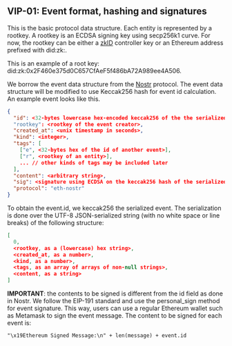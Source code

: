 ## VIP-01: Event format, hashing and signatures
This is the basic protocol data structure. Each entity is represented by a rootkey. A rootkey is an ECDSA signing key using secp256k1 curve. For now, the rootkey can be either a [zkID](https://zkid.app) controller key or an Ethereum address prefixed with did:zk:.

This is an example of a root key: did:zk:0x2F460e375d0C657CfAeF5f486bA72A989ee4A506.

We borrow the event data structure from the [Nostr](https://github.com/nostr-protocol/nostr) protocol. The event data structure will be modified to use Keccak256 hash for event id calculation. An example event looks like this.
```json
{
  "id": <32-bytes lowercase hex-encoded keccak256 of the the serialized event data>
  "rootkey": <rootkey of the event creator>,
  "created_at": <unix timestamp in seconds>,
  "kind": <integer>,
  "tags": [
    ["e", <32-bytes hex of the id of another event>],
    ["r", <rootkey of an entity>],
    ... // other kinds of tags may be included later
  ],
  "content": <arbitrary string>,
  "sig": <signature using ECDSA on the keccak256 hash of the serialized event data, not the same as the "id" field.>,
  "protocol": "eth-nostr"
}
```

To obtain the event.id, we keccak256 the serialized event. The serialization is done over the UTF-8 JSON-serialized string (with no white space or line breaks) of the following structure:
```json
[
  0,
  <rootkey, as a (lowercase) hex string>,
  <created_at, as a number>,
  <kind, as a number>,
  <tags, as an array of arrays of non-null strings>,
  <content, as a string>
]
```

**IMPORTANT**: the contents to be signed is different from the id field as done in Nostr. We follow the EIP-191 standard and use the personal_sign method for event signature. This way, users can use a regular Ethereum wallet such as Metamask to sign the event message.
The content to be signed for each event is:
```
"\x19Ethereum Signed Message:\n" + len(message) + event.id
```
